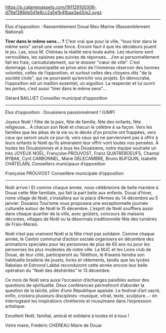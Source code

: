 https://p.calameoassets.com/191129100306-d79af388de5d1e8cc2a5efb4fbaa3ad3/p2.svgz

---

Élus d’opposition : Rassemblement Douai Bleu Marine (Rassemblement National)

**Tirer dans le même sens… ?**
C’est vrai que pour la ville, "tous  tirer dans le même sens" serait une vraie force. Encore faut-il que les décideurs jouent  le jeu.
Las, sous M. Chéreau la réalité sera toute autre. Les réunions sont verrouillées, les saisines peu suivies de réponses... J’en ai personnellement fait les frais, caricaturalement, sur le dossier  "cœur de ville".
C’est dommage. La municipalité se prive ainsi de l’immense réservoir des bonnes volontés, celles de l’opposition, et surtout  celles des citoyens dits "de la société civile",  qui ne pourraient qu’enrichir nos projets. En démocratie, l’opposition est un maillon essentiel, un aiguillon. La respecter et lui ouvrir les portes, c’est  aussi "tirer dans le même sens"…

Gérard BAILLIET
Conseiller municipal d’opposition

---

Élus d’opposition : Douaisiens passionnément ! (UMP)

Joyeux Noël !
Fête de la paix, fête de famille, fête des enfants, fête religieuse… À chacun son Noël et chacun le célèbre à sa façon. Vers les familles que les aléas de la vie ou le décès d’un proche ont frappées, vers ceux qui seront seuls ce jour-là, vers ceux qui ne parviennent pas à offrir à leurs enfants le Noël qu’ils aimeraient leur offrir vont toutes nos pensées. À toutes les Douaisiennes et à tous les Douaisiens, notre équipe souhaite un très JOYEUX NOËL,
Françoise PROUVOST, Franz QUATREBOEUFS,
Chantal RYBAK, Cyril CARBONNEL,
Marie DELECAMBRE, Bruno BUFQUIN, Isabelle CHÂTELAIN,
Conseillers municipaux d’opposition

Françoise PROUVOST
Conseillère municipale d’opposition

---

Noël arrive ! Et comme chaque année, nous célébrerons de belle manière à Douai cette fête familiale, qui fait la part belle aux enfants. Douai d’hiver, notre village de Noël, s’installera sur la place d’Armes du 14 décembre au 5 janvier. Douaisis Tourisme vous proposera une exceptionnelle journée culturelle autour de Noël le 15 décembre. L’esprit de Noël soufflera aussi dans chaque quartier de la ville, avec goûters, concours de maisons décorées, villages de Noël ou la désormais traditionnelle fête des lumières de Frais-Marais.

Noël n’est pas vraiment Noël si la fête n’est pas solidaire. Comme chaque année, le Centre communal d’action sociale organisera en décembre des animations spéciales pour les personnes de plus de 65 ans ou pour les personnes les plus modestes de notre ville. La MJC et les Lions club de Douai, de leur côté, participeront au Téléthon, le Kiwanis tiendra son habituelle braderie de jouets, livres et vêtements, tandis que les lycées Rabelais et Edmond Labbé reconduiront cette année encore leur belle opération du "Noël des déshérités" le 13 décembre.

Ce mois de Noël sera aussi l’occasion d’échanges paisibles autour des questions de spiritualité. Deux conférences permettront d’aborder la question de la laïcité, pilier d’une République apaisée. Le festival d’art sacré, enfin, croisera plusieurs disciplines -musique, vitrail, texte, sculpture…- en interrogeant les inspirations chrétienne et musulmane dans l’expression artistique.

Excellent Noël, familial, amical et solidaire à toutes et à tous !

Votre maire,
Frédéric CHÉREAU
Maire de Douai
